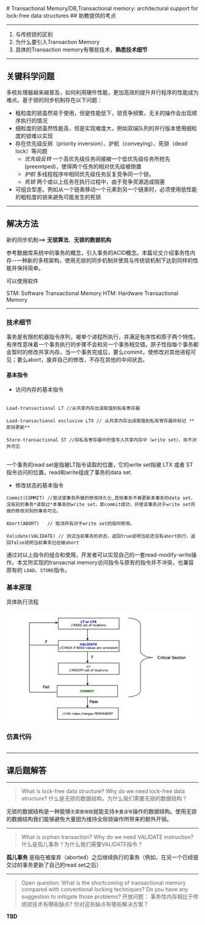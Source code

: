 <link rel="stylesheet" href="http://yandex.st/highlightjs/6.1/styles/default.min.css">
<script src="http://yandex.st/highlightjs/6.1/highlight.min.js"></script>
<script>
hljs.tabReplace = ' ';
hljs.initHighlightingOnLoad();
</script>
# Transactional Memory/DB,Transactional memory: architectural support for lock-free data structures
## 助教提供的考点

---

1. 与传统锁的区别
2. 为什么要引入Transaction Memory
3. 具体的Transaction memory有哪些技术，__熟悉技术细节__

---

## 关键科学问题
多核处理器越来越普及，如何利用硬件性能，更加高效的提升并行程序的性能成为难点。基于锁的同步机制存在以下问题：

* 粗粒度的锁虽然易于使用，但是性能低下，锁竞争频繁，无关的操作会出现顺序执行的情况
* 细粒度的锁虽然性能高，但是实现难度大，例如双端队列的并行版本使用细粒度的锁难以实现
* 存在优先级反转（priority inversion）、护航（conveying）、死锁（dead lock）等问题
    * _优先级反转_ 一个高优先级任务间接被一个低优先级任务所抢先(preemtped)，使得两个任务的相对优先级被倒置
    * _护航_ 多线程程序中相同优先级任务反复竞争同一个锁。
    * _死锁_ 两个或以上任务在执行过程中，由于竞争资源造成阻塞    
* 可组合型差。例如从一个链表移动一个元素到另一个链表时，必须使用低性能的粗粒度的锁来避免可能发生的死锁 



---

## 解决方法
新的同步机制==> __无锁算法__、__无锁的数据机构__

参考数据库系统中的事务的概念，引入事务的ACID概念。本篇论文介绍事务性内存--一种新的多核架构，使用无锁的同步机制并使其与传统锁机制下达到同样的性能并保持简单。

可以使用软件

STM: Software Transactional Memory
HTM: Hardware Transactional Memory 


---

### 技术细节

事务是有限的机器指令序列，被单个进程所执行，并满足有序性和原子两个特性。有序性意味着一个事务执行的步骤不会和另一个事务相交错。原子性指每个事务都会暂时的修改共享内存，当一个事务完成后，要么commit，使修改对其他进程可见；要么abort，废弃自己的修改，不存在其他的中间状态。



#### 基本指令

* 访问内存的基本指令

```

Load-transactional LT //从共享内存出读取值到私有寄存器

Load-transactional exclusive LTX // 从共享内存出读取值到私有寄存器并标记 **即将更新**

Store-transactional ST //将私有寄存器中的值写入共享内存中（write set），尚不对外可见


```

一个事务的read set是指被LT指令读取的位置，它的write set指被 LTX 或者 ST 指令访问的位置。read和write组成了事务的data set.


* 修改状态的基本指令

```
Commit(COMMIT) //尝试使事务所做的修改持久化,其他事务不再更新本事务的data set，没有别的事务*读取过*本事务的write set，即commit成功，并使该事务对于write set所做的修改对别的事务可见。

Abort(ABORT)   // 取消所有对于write set的临时修改。

Validate(VALIDATE) // 测试当前事务的状态，返回true说明当前还没有abort执行，返回false说明当前事务已经被abort

```

通过对以上指令的组合和使用，开发者可以实现自己的一套read-modify-write操作。本文所实现的transacnal memory访问指令与原有的指令并不冲突，也兼容原有的 `LOAD`、`STORE`指令。



### 基本原理

具体执行流程

![img](/img/8_1.png)

### 仿真代码

``` c

```
 

---

## 课后题解答

---

> What is lock-free data structure? Why do we need lock-free data structure?
> 什么是无锁的数据结构，为什么我们需要无锁的数据结构？

无锁的数据结构是一种能够`无需使用锁`就能支持`多重读写`操作的数据结构。使用无锁的数据结构我们能够避免大量因为维持全局锁操作所带来的额外开销。

---

> What is orphan transaction? Why do we need VALIDATE instruction?
> 什么是孤儿事务？为什么我们需要VALIDATE指令？

__孤儿事务__ 是指在被废弃（aborted）之后继续执行的事务（例如，在另一个已经提交过的事务更新了自己的read set之后）


---


> Open question: What is the shortcoming of transactional memory compared with 
>  conventional locking techniques? Do you have any suggestion to mitigate those 
>  problems?
>  开放问题： 事务性内存相比于传统锁技术有哪些缺点? 你对这些缺点有哪些解决方案？

__TBD__





